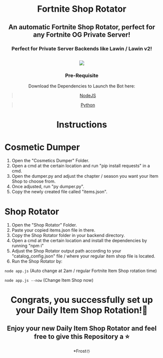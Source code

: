 <div align="center">

# Fortnite Shop Rotator

## An automatic Fortnite Shop Rotator, perfect for any Fortnite OG Private Server!

### Perfect for Private Server Backends like Lawin / Lawin v2!

<h2> <img src="[https://media.discordapp.net/attachments/1040315775082319942/1040645521754292224/image.png?](https://media.discordapp.net/attachments/985937156692381766/1128475259058790521/image.png)"> </h2>
  
  ### Pre-Requisite
  Download the Dependencies to Launch the Bot here:
> [NodeJS](https://nodejs.org/dist/v19.0.1/node-v19.0.1-x64.msi)

> [Python](https://www.python.org/ftp/python/3.11.4/python-3.11.4-amd64.exe)
  
   # Instructions
  
</div>

# Cosmetic Dumper
    
  1. Open the "Cosmetics Dumper" Folder.
  2. Open a cmd at the certain location and run "pip install requests" in a cmd.
  3. Open the dumper.py and adjust the chapter / season you want your Item Shop to choose from.
  4. Once adjusted, run "py dumper.py".
  5. Copy the newly created file called "items.json".

# Shop Rotator
    
  1. Open the "Shop Rotator" Folder.
  2. Paste your copied items.json file in there.
  3. Copy the Shop Rotator folder in your backend directory.
  4. Open a cmd at the certain location and install the dependencies by running "npm i"
  5. Adjust the Shop Rotator output path according to your "catalog_config.json" file / where your regular item shop file is located.
  6. Run the Shop Rotator by:

  ``node app.js`` (Auto change at 2am / regular Fortnite Item Shop rotation time)
  
  ``node app.js --now`` (Change Item Shop now)
  
  <div align="center">
  
  # Congrats, you successfully set up your Daily Item Shop Rotation!🎉
  
 ## Enjoy your new **Daily Item Shop Rotator** and feel free to give this Repository a ⭐

*Frost☃️
